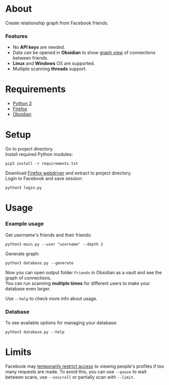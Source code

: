 # About
Create relationship graph from Facebook friends.

### Features
- No **API keys** are needed.
- Data can be opened in **Obsidian** to show [graph view](https://help.obsidian.md/Plugins/Graph+view) of connections between friends.
- **Linux** and **Windows** OS are supported.
- Multiple scanning **threads** support.

# Requirements
- [Python 3](https://python.org)
- [Firefox](https://firefox.com)
- [Obsidian](https://obsidian.md)

# Setup
Go to project directory.\
Install required Python modules:
```
pip3 install -r requirements.txt
```
Download [Firefox webdriver](https://github.com/mozilla/geckodriver/releases) and extract to project directory.\
Login to Facebook and save session:
```
python3 login.py
```

# Usage

### Example usage
Get *username*'s friends and their friends:
```
python3 main.py --user "username" --depth 2
```
Generate graph:
```
python3 database.py --generate
```

Now you can open output folder `Friends` in Obsidian as a vault and see the graph of connections.\
You can run scanning **multiple times** for different users to make your database even larger.

Use `--help` to check more info about usage.

### Database
To see available options for managing your database:
```
python3 database.py --help
```

# Limits
Facebook may [temporarily restrict access](https://www.facebook.com/help/177066345680802) to viewing people's profiles if too many requests are made. To avoid this, you can use `--pause` to wait between scans, use `--noscroll` or partially scan with `--limit`.
